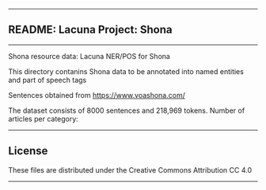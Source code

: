 ______________________________________________
## README: Lacuna Project: Shona
______________________________________________
Shona resource data: Lacuna NER/POS for Shona

This directory contanins Shona data to be annotated into named entities and part of speech tags

Sentences obtained from https://www.voashona.com/

The dataset consists of 8000 sentences and 218,969 tokens.
Number of articles per category:

______________________________________________

## License

These files are distributed under the Creative Commons Attribution CC 4.0

_______________________________________________

